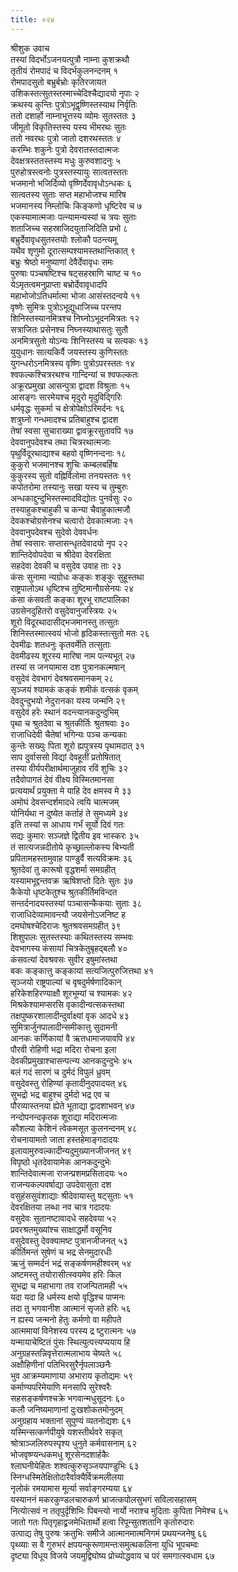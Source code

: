 ```yaml
---
title: ०२४
---
```

श्रीशुक उवाच  
तस्यां विदर्भोऽजनयत्पुत्रौ नाम्ना कुशक्रथौ  
तृतीयं रोमपादं च विदर्भकुलनन्दनम् १  
रोमपादसुतो बभ्रुर्बभ्रोः कृतिरजायत  
उशिकस्तत्सुतस्तस्माच्चेदिश्चैद्यादयो नृपाः २  
क्रथस्य कुन्तिः पुत्रोऽभूद्वृष्णिस्तस्याथ निर्वृतिः  
ततो दशार्हो नाम्नाभूत्तस्य व्योमः सुतस्ततः ३  
जीमूतो विकृतिस्तस्य यस्य भीमरथः सुतः  
ततो नवरथः पुत्रो जातो दशरथस्ततः ४  
करम्भिः शकुनेः पुत्रो देवरातस्तदात्मजः  
देवक्षत्रस्ततस्तस्य मधुः कुरुवशादनुः ५  
पुरुहोत्रस्त्वनोः पुत्रस्तस्यायुः सात्वतस्ततः  
भजमानो भजिर्दिव्यो वृष्णिर्देवावृधोऽन्धकः ६  
सात्वतस्य सुताः सप्त महाभोजश्च मारिष  
भजमानस्य निम्लोचिः किङ्कणो धृष्टिरेव च ७  
एकस्यामात्मजाः पत्न्यामन्यस्यां च त्रयः सुताः  
शताजिच्च सहस्राजिदयुताजिदिति प्रभो ८  
बभ्रुर्देवावृधसुतस्तयोः श्लोकौ पठन्त्यमू  
यथैव शृणुमो दूरात्सम्पश्यामस्तथान्तिकात् ९  
बभ्रुः श्रेष्ठो मनुष्याणां देवैर्देवावृधः समः  
पुरुषाः पञ्चषष्टिश्च षट्सहस्राणि चाष्ट च १०  
येऽमृतत्वमनुप्राप्ता बभ्रोर्देवावृधादपि  
महाभोजोऽतिधर्मात्मा भोजा आसंस्तदन्वये ११  
वृष्णेः सुमित्रः पुत्रोऽभूद्युधाजिच्च परन्तप  
शिनिस्तस्यानमित्रश्च निघ्नोऽभूदनमित्रतः १२  
सत्राजितः प्रसेनश्च निघ्नस्याथासतुः सुतौ  
अनमित्रसुतो योऽन्यः शिनिस्तस्य च सत्यकः १३  
युयुधानः सात्यकिर्वै जयस्तस्य कुणिस्ततः  
युगन्धरोऽनमित्रस्य वृष्णिः पुत्रोऽपरस्ततः १४  
श्वफल्कश्चित्ररथश्च गान्दिन्यां च श्वफल्कतः  
अक्रूरप्रमुखा आसन्पुत्रा द्वादश विश्रुताः १५  
आसङ्गः सारमेयश्च मृदुरो मृदुविद्गिरिः  
धर्मवृद्धः सुकर्मा च क्षेत्रोपेक्षोऽरिमर्दनः १६  
शत्रुघ्नो गन्धमादश्च प्रतिबाहुश्च द्वादश  
तेषां स्वसा सुचाराख्या द्वावक्रूरसुतावपि १७  
देववानुपदेवश्च तथा चित्ररथात्मजाः  
पृथुर्विदूरथाद्याश्च बहवो वृष्णिनन्दनाः १८  
कुकुरो भजमानश्च शुचिः कम्बलबर्हिषः  
कुकुरस्य सुतो वह्निर्विलोमा तनयस्ततः १९  
कपोतरोमा तस्यानुः सखा यस्य च तुम्बुरुः  
अन्धकाद्दुन्दुभिस्तस्मादविद्योतः पुनर्वसुः २०  
तस्याहुकश्चाहुकी च कन्या चैवाहुकात्मजौ  
देवकश्चोग्रसेनश्च चत्वारो देवकात्मजाः २१  
देववानुपदेवश्च सुदेवो देववर्धनः  
तेषां स्वसारः सप्तासन्धृतदेवादयो नृप २२  
शान्तिदेवोपदेवा च श्रीदेवा देवरक्षिता  
सहदेवा देवकी च वसुदेव उवाह ताः २३  
कंसः सुनामा न्यग्रोधः कङ्कः शङ्कुः सुहूस्तथा  
राष्ट्रपालोऽथ धृष्टिश्च तुष्टिमानौग्रसेनयः २४  
कंसा कंसवती कङ्का शूरभू राष्टपालिका  
उग्रसेनदुहितरो वसुदेवानुजस्त्रियः २५  
शूरो विदूरथादासीद्भजमानस्तु तत्सुतः  
शिनिस्तस्मात्स्वयं भोजो हृदिकस्तत्सुतो मतः २६  
देवमीढः शतधनुः कृतवर्मेति तत्सुताः  
देवमीढस्य शूरस्य मारिषा नाम पत्न्यभूत् २७  
तस्यां स जनयामास दश पुत्रानकल्मषान्  
वसुदेवं देवभागं देवश्रवसमानकम् २८  
सृञ्जयं श्यामकं कङ्कं शमीकं वत्सकं वृकम्  
देवदुन्दुभयो नेदुरानका यस्य जन्मनि २९  
वसुदेवं हरेः स्थानं वदन्त्यानकदुन्दुभिम्  
पृथा च श्रुतदेवा च श्रुतकीर्तिः श्रुतश्रवाः ३०  
राजाधिदेवी चैतेषां भगिन्यः पञ्च कन्यकाः  
कुन्तेः सख्युः पिता शूरो ह्यपुत्रस्य पृथामदात् ३१  
साप दुर्वाससो विद्यां देवहूतीं प्रतोषितात्  
तस्या वीर्यपरीक्षार्थमाजुहाव रविं शुचिः ३२  
तदैवोपागतं देवं वीक्ष्य विस्मितमानसा  
प्रत्ययार्थं प्रयुक्ता मे याहि देव क्षमस्व मे ३३  
अमोघं देवसन्दर्शमादधे त्वयि चात्मजम्  
योनिर्यथा न दुष्येत कर्ताहं ते सुमध्यमे ३४  
इति तस्यां स आधाय गर्भं सूर्यो दिवं गतः  
सद्यः कुमारः सञ्जज्ञे द्वितीय इव भास्करः ३५  
तं सात्यजन्नदीतोये कृच्छ्राल्लोकस्य बिभ्यती  
प्रपितामहस्तामुवाह पाण्डुर्वै सत्यविक्रमः ३६  
श्रुतदेवां तु कारूषो वृद्धशर्मा समग्रहीत्  
यस्यामभूद्दन्तवक्र ऋषिशप्तो दितेः सुतः ३७  
कैकेयो धृष्टकेतुश्च श्रुतकीर्तिमविन्दत  
सन्तर्दनादयस्तस्यां पञ्चासन्कैकयाः सुताः ३८  
राजाधिदेव्यामावन्त्यौ जयसेनोऽजनिष्ट ह  
दमघोषश्चेदिराजः श्रुतश्रवसमग्रहीत् ३९  
शिशुपालः सुतस्तस्याः कथितस्तस्य सम्भवः  
देवभागस्य कंसायां चित्रकेतुबृहद्बलौ ४०  
कंसवत्यां देवश्रवसः सुवीर इषुमांस्तथा  
बकः कङ्कात्तु कङ्कायां सत्यजित्पुरुजित्तथा ४१  
सृञ्जयो राष्ट्रपाल्यां च वृषदुर्मर्षणादिकान्  
हरिकेशहिरण्याक्षौ शूरभूम्यां च श्यामकः ४२  
मिश्रकेश्यामप्सरसि वृकादीन्वत्सकस्तथा  
तक्षपुष्करशालादीन्दुर्वाक्ष्यां वृक आदधे ४३  
सुमित्रार्जुनपालादीन्समीकात्तु सुदामनी  
आनकः कर्णिकायां वै ऋतधामाजयावपि ४४  
पौरवी रोहिणी भद्रा मदिरा रोचना इला  
देवकीप्रमुखाश्चासन्पत्न्य आनकदुन्दुभेः ४५  
बलं गदं सारणं च दुर्मदं विपुलं ध्रुवम्  
वसुदेवस्तु रोहिण्यां कृतादीनुदपादयत् ४६  
सुभद्रो भद्र बाहुश्च दुर्मदो भद्र एव च  
पौरव्यास्तनया ह्येते भूताद्या द्वादशाभवन् ४७  
नन्दोपनन्दकृतक शूराद्या मदिरात्मजाः  
कौशल्या केशिनं त्वेकमसूत कुलनन्दनम् ४८  
रोचनायामतो जाता हस्तहेमाङ्गदादयः  
इलायामुरुवल्कादीन्यदुमुख्यानजीजनत् ४९  
विपृष्ठो धृतदेवायामेक आनकदुन्दुभेः  
शान्तिदेवात्मजा राजन्प्रशमप्रसितादयः ५०  
राजन्यकल्पवर्षाद्या उपदेवासुता दश  
वसुहंससुवंशाद्याः श्रीदेवायास्तु षट्सुताः ५१  
देवरक्षितया लब्धा नव चात्र गदादयः  
वसुदेवः सुतानष्टावादधे सहदेवया ५२  
प्रवरश्रतमुख्यांश्च साक्षाद्धर्मो वसूनिव  
वसुदेवस्तु देवक्यामष्ट पुत्रानजीजनत् ५३  
कीर्तिमन्तं सुषेणं च भद्र सेनमुदारधीः  
ऋजुं सम्मर्दनं भद्रं सङ्कर्षणमहीश्वरम् ५४  
अष्टमस्तु तयोरासीत्स्वयमेव हरिः किल  
सुभद्रा च महाभागा तव राजन्पितामही ५५  
यदा यदा हि धर्मस्य क्षयो वृद्धिश्च पाप्मनः  
तदा तु भगवानीश आत्मानं सृजते हरिः ५६  
न ह्यस्य जन्मनो हेतुः कर्मणो वा महीपते  
आत्ममायां विनेशस्य परस्य द्र ष्टुरात्मनः ५७  
यन्मायाचेष्टितं पुंसः स्थित्युत्पत्त्यप्ययाय हि  
अनुग्रहस्तन्निवृत्तेरात्मलाभाय चेष्यते ५८  
अक्षौहिणीनां पतिभिरसुरैर्नृपलाञ्छनैः  
भुव आक्रम्यमाणाया अभाराय कृतोद्यमः ५९  
कर्माण्यपरिमेयाणि मनसापि सुरेश्वरैः  
सहसङ्कर्षणश्चक्रे भगवान्मधुसूदनः ६०  
कलौ जनिष्यमाणानां दुःखशोकतमोनुदम्  
अनुग्रहाय भक्तानां सुपुण्यं व्यतनोद्यशः ६१  
यस्मिन्सत्कर्णपीयुषे यशस्तीर्थवरे सकृत्  
श्रोत्राञ्जलिरुपस्पृश्य धुनुते कर्मवासनाम् ६२  
भोजवृष्ण्यन्धकमधु शूरसेनदशार्हकैः  
श्लाघनीयेहितः शश्वत्कुरुसृञ्जयपाण्डुभिः ६३  
स्निग्धस्मितेक्षितोदारैर्वाक्यैर्विक्रमलीलया  
नृलोकं रमयामास मूर्त्या सर्वाङ्गरम्यया ६४  
यस्याननं मकरकुण्डलचारुकर्ण भ्राजत्कपोलसुभगं सविलासहासम्  
नित्योत्सवं न ततृपुर्दृशिभिः पिबन्त्यो नार्यो नराश्च मुदिताः कुपिता निमेश्च ६५  
जातो गतः पितृगृहाद्व्रजमेधितार्थो हत्वा रिपून्सुतशतानि कृतोरुदारः  
उत्पाद्य तेषु पुरुषः क्रतुभिः समीजे आत्मानमात्मनिगमं प्रथयन्जनेषु ६६  
पृथ्व्याः स वै गुरुभरं क्षपयन्कुरूणामन्तःसमुत्थकलिना युधि भूपचम्वः  
दृष्ट्या विधूय विजये जयमुद्विघोष्य प्रोच्योद्धवाय च परं समगात्स्वधाम ६७